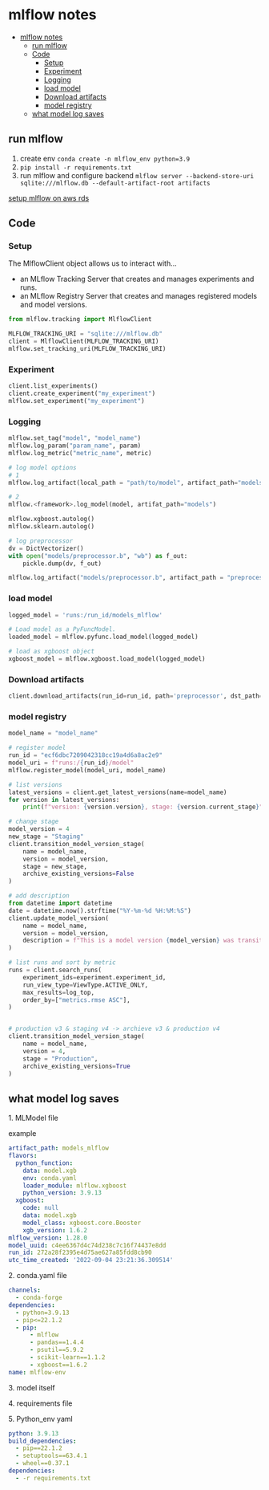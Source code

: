 # mlflow notes

- [mlflow notes](#mlflow-notes)
  - [run mlflow](#run-mlflow)
  - [Code](#code)
    - [Setup](#setup)
    - [Experiment](#experiment)
    - [Logging](#logging)
    - [load model](#load-model)
    - [Download artifacts](#download-artifacts)
    - [model registry](#model-registry)
  - [what model log saves](#what-model-log-saves)

## run mlflow

1. create env `conda create -n mlflow_env python=3.9`
2. `pip install -r requirements.txt`
3. run mlflow and configure backend `mlflow server --backend-store-uri sqlite:///mlflow.db --default-artifact-root artifacts`

[setup mlflow on aws rds](https://github.com/DataTalksClub/mlops-zoomcamp/blob/main/02-experiment-tracking/mlflow_on_aws.md)

## Code

### Setup

The MlflowClient object allows us to interact with...

- an MLflow Tracking Server that creates and manages experiments and runs.
- an MLflow Registry Server that creates and manages registered models and model versions.

```py
from mlflow.tracking import MlflowClient

MLFLOW_TRACKING_URI = "sqlite:///mlflow.db"
client = MlflowClient(MLFLOW_TRACKING_URI)
mlflow.set_tracking_uri(MLFLOW_TRACKING_URI)

```

### Experiment

```py
client.list_experiments()
client.create_experiment("my_experiment")
mlflow.set_experiment("my_experiment")
```

### Logging

```py
mlflow.set_tag("model", "model_name")
mlflow.log_param("param_name", param)
mlflow.log_metric("metric_name", metric)

# log model options
# 1
mlflow.log_artifact(local_path = "path/to/model", artifact_path="models")

# 2
mlflow.<framework>.log_model(model, artifat_path="models")

mlflow.xgboost.autolog()
mlflow.sklearn.autolog()

# log preprocessor
dv = DictVectorizer()
with open("models/preprocessor.b", "wb") as f_out:
    pickle.dump(dv, f_out)

mlflow.log_artifact("models/preprocessor.b", artifact_path = "preprocessor")

```

### load model

```py
logged_model = 'runs:/run_id/models_mlflow'

# Load model as a PyFuncModel.
loaded_model = mlflow.pyfunc.load_model(logged_model)

# load as xgboost object
xgboost_model = mlflow.xgboost.load_model(logged_model)
```

### Download artifacts

```py
client.download_artifacts(run_id=run_id, path='preprocessor', dst_path='.')
```

### model registry

```py
model_name = "model_name"

# register model
run_id = "ecf6dbc7209042318cc19a4d6a8ac2e9"
model_uri = f"runs:/{run_id}/model"
mlflow.register_model(model_uri, model_name)

# list versions
latest_versions = client.get_latest_versions(name=model_name)
for version in latest_versions:
    print(f"version: {version.version}, stage: {version.current_stage}")

# change stage
model_version = 4
new_stage = "Staging"
client.transition_model_version_stage(
    name = model_name,
    version = model_version,
    stage = new_stage,
    archive_existing_versions=False
)

# add description
from datetime import datetime
date = datetime.now().strftime("%Y-%m-%d %H:%M:%S")
client.update_model_version(
    name = model_name,
    version = model_version,
    description = f"This is a model version {model_version} was transitioned to {new_stage} on {date}",
)

# list runs and sort by metric
runs = client.search_runs(
    experiment_ids=experiment.experiment_id,
    run_view_type=ViewType.ACTIVE_ONLY,
    max_results=log_top,
    order_by=["metrics.rmse ASC"],
)


# production v3 & staging v4 -> archieve v3 & production v4
client.transition_model_version_stage(
    name = model_name,
    version = 4,
    stage = "Production",
    archive_existing_versions=True
)
```

## what model log saves

1\. MLModel file

example

```yaml
artifact_path: models_mlflow
flavors:
  python_function:
    data: model.xgb
    env: conda.yaml
    loader_module: mlflow.xgboost
    python_version: 3.9.13
  xgboost:
    code: null
    data: model.xgb
    model_class: xgboost.core.Booster
    xgb_version: 1.6.2
mlflow_version: 1.28.0
model_uuid: c4ee6367d4c74d238c7c16f74437e8dd
run_id: 272a28f2395e4d75ae627a85fdd8cb90
utc_time_created: '2022-09-04 23:21:36.309514'
```

2\. conda.yaml file

```yaml
channels:
  - conda-forge
dependencies:
  - python=3.9.13
  - pip<=22.1.2
  - pip:
      - mlflow
      - pandas==1.4.4
      - psutil==5.9.2
      - scikit-learn==1.1.2
      - xgboost==1.6.2
name: mlflow-env
```

3\. model itself

4\. requirements file

5\. Python_env yaml

```yaml
python: 3.9.13
build_dependencies:
  - pip==22.1.2
  - setuptools==63.4.1
  - wheel==0.37.1
dependencies:
  - -r requirements.txt
```
